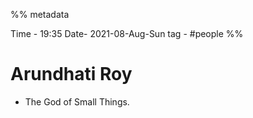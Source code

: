 

%%  metadata

Time - 19:35
Date- 2021-08-Aug-Sun 
tag - #people                 %%

# Arundhati Roy
- The God of Small Things.
